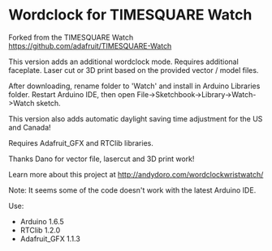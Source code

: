 Wordclock for TIMESQUARE Watch
================

Forked from the TIMESQUARE Watch https://github.com/adafruit/TIMESQUARE-Watch

This version adds an additional wordclock mode. Requires additional faceplate. Laser cut or 3D print based on the provided vector / model files. 

After downloading, rename folder to 'Watch' and install in Arduino Libraries folder. Restart Arduino IDE, then open File->Sketchbook->Library->Watch->Watch sketch.

This version also adds automatic daylight saving time adjustment for the US and Canada!

Requires Adafruit_GFX and RTClib libraries.

Thanks Dano for vector file, lasercut and 3D print work!

Learn more about this project at http://andydoro.com/wordclockwristwatch/

Note: It seems some of the code doesn't work with the latest Arduino IDE. 

Use:
* Arduino 1.6.5
* RTClib 1.2.0
* Adafruit_GFX 1.1.3
